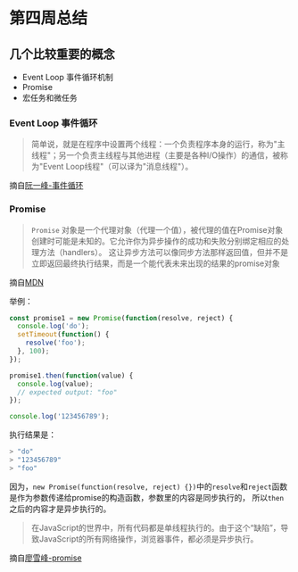 # 第四周总结
## 几个比较重要的概念
* Event Loop 事件循环机制
* Promise
* 宏任务和微任务

### Event Loop 事件循环
> 简单说，就是在程序中设置两个线程：一个负责程序本身的运行，称为"主线程"；另一个负责主线程与其他进程（主要是各种I/O操作）的通信，被称为"Event Loop线程"（可以译为"消息线程"）。

摘自[阮一峰-事件循环](http://www.ruanyifeng.com/blog/2013/10/event_loop.html)

### Promise
> `Promise` 对象是一个代理对象（代理一个值），被代理的值在Promise对象创建时可能是未知的。它允许你为异步操作的成功和失败分别绑定相应的处理方法（handlers）。 这让异步方法可以像同步方法那样返回值，但并不是立即返回最终执行结果，而是一个能代表未来出现的结果的promise对象

摘自[MDN](https://developer.mozilla.org/zh-CN/docs/Web/JavaScript/Reference/Global_Objects/Promise)

举例：
```javascript
const promise1 = new Promise(function(resolve, reject) {
  console.log('do');
  setTimeout(function() {
    resolve('foo');
  }, 100);
});

promise1.then(function(value) {
  console.log(value);
  // expected output: "foo"
});

console.log('123456789');
```
执行结果是：
```javascript
> "do"
> "123456789"
> "foo"
```
因为，`new Promise(function(resolve, reject) {})`中的`resolve`和`reject`函数是作为参数传递给promise的构造函数，参数里的内容是同步执行的，
所以`then`之后的内容才是异步执行的。

> 在JavaScript的世界中，所有代码都是单线程执行的。由于这个“缺陷”，导致JavaScript的所有网络操作，浏览器事件，都必须是异步执行。

摘自[廖雪峰-promise](https://www.liaoxuefeng.com/wiki/1022910821149312/1023024413276544)


